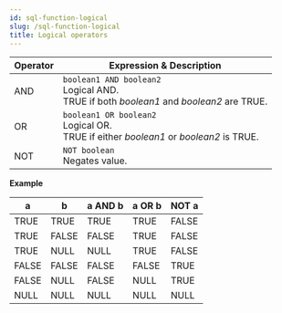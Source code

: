 ```yaml
---
id: sql-function-logical
slug: /sql-function-logical
title: Logical operators
---
```

<head>
  <link rel="canonical" href="https://docs.risingwave.com/docs/current/sql-function-logical/" />
</head>



| Operator | Expression & Description |
| ----------- | ----------- | 
| AND | `boolean1 AND boolean2` <br /> Logical AND. <br />  TRUE if both *boolean1* and *boolean2* are TRUE. |
| OR | `boolean1 OR boolean2` <br /> Logical OR. <br /> TRUE if either *boolean1* or *boolean2* is TRUE. |
| NOT | `NOT boolean` <br /> Negates value. <br /> |

**Example**

| a | b | a AND b | a OR b | NOT a | 
| - | - | ------- | ------ | ----- |
| TRUE | TRUE | TRUE | TRUE | FALSE |
| TRUE | FALSE | FALSE | TRUE | FALSE |
| TRUE | NULL | NULL | TRUE | FALSE |
| FALSE | FALSE | FALSE | FALSE | TRUE |
| FALSE | NULL | FALSE | NULL | TRUE |
| NULL | NULL | NULL | NULL | NULL |

